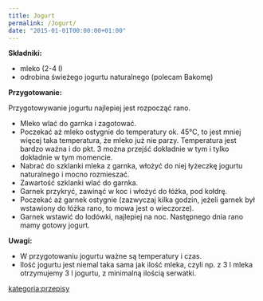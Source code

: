```yaml
---
title: Jogurt
permalink: /Jogurt/
date: "2015-01-01T00:00:00+01:00"
---
```


**Składniki:**

-   mleko (2-4 l)
-   odrobina świeżego jogurtu naturalnego (polecam Bakomę)

**Przygotowanie:**

Przygotowywanie jogurtu najlepiej jest rozpocząć rano.

-   Mleko wlać do garnka i zagotować.
-   Poczekać aż mleko ostygnie do temperatury ok. 45°C, to jest mniej więcej taka temperatura, że mleko już nie parzy. Temperatura jest bardzo ważna i do pkt. 3 można przejść dokładnie w tym i tylko dokładnie w tym momencie.
-   Nabrać do szklanki mleka z garnka, włożyć do niej łyżeczkę jogurtu naturalnego i mocno rozmieszać.
-   Zawartość szklanki wlać do garnka.
-   Garnek przykryć, zawinąć w koc i włożyć do łóżka, pod kołdrę.
-   Poczekać aż garnek ostygnie (zazwyczaj kilka godzin, jeżeli garnek był wstawiony do łóżka rano, to mowa jest o wieczorze).
-   Garnek wstawić do lodówki, najlepiej na noc. Następnego dnia rano mamy gotowy jogurt.

**Uwagi:**

-   W przygotowaniu jogurtu ważne są temperatury i czas.
-   Ilość jogurtu jest niemal taka sama jak ilość mleka, czyli np. z 3 l mleka otrzymujemy 3 l jogurtu, z minimalną ilością serwatki.

[kategoria:przepisy](/atopedia/kategoria:przepisy "wikilink")